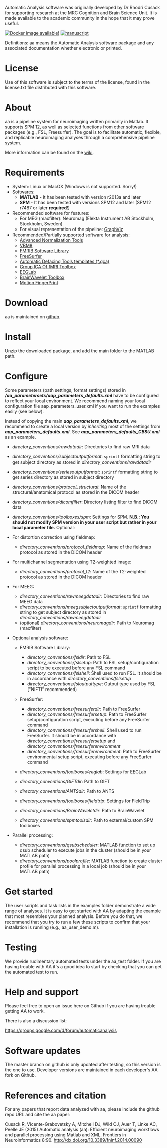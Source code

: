 Automatic Analysis software was originally developed by Dr Rhodri Cusack
for supporting research at the MRC Cognition and Brain Science Unit. It
is made available to the academic community in the hope that it may
prove useful.

[![Docker image available!](https://img.shields.io/badge/docker-bids%2Faa-brightgreen.svg?logo=docker&style=flat)](https://hub.docker.com/r/bids/aa/)
[![manuscript](https://img.shields.io/badge/doi-10.3389%2Ffninf.2014.00090-brightgreen.svg?style=flat)](http://doi.org/10.3389/fninf.2014.00090)

Definitions: aa means the Automatic Analysis software package and any
associated documentation whether electronic or printed.

# License

Use of this software is subject to the terms of the license, found in
the license.txt file distributed with this software.

# About

aa is a pipeline system for neuroimaging written primarily in Matlab. It
supports SPM 12, as well as selected functions from other software packages 
(e.g., FSL, Freesurfer). The goal is to facilitate automatic, flexible, and 
replicable neuroimaging analyses through a comprehensive pipeline system.

More information can be found on the [wiki](https://github.com/automaticanalysis/automaticanalysis/wiki).

# Requirements

 - System: Linux or MacOX (Windows is not supported. Sorry!)
 - Softwares: 
   - **MATLAB** - It has been tested with version r2013a and later
   - **SPM** - It has been tested with versions SPM12 and later (SPM12 r7487 or later **required**!)
 - Recommended software for features:
   - For MEG (maxfilter): Neuromag (Elekta Instrument AB Stockholm, Stockholm, Sweden)
   - For visual representation of the pipeline: [GraphViz](http://www.graphviz.org)
 - Recommended/Partially supported software for analysis:
   - [Advanced Normalization Tools](http://stnava.github.io/ANTs)
   - [VBM8](http://www.neuro.uni-jena.de/vbm)
   - [FMRIB Software Library](http://fsl.fmrib.ox.ac.uk/fsl/fslwiki)
   - [FreeSurfer](https://surfer.nmr.mgh.harvard.edu/fswiki)
   - [Automatic Defacing Tools templates (*.gca)](https://surfer.nmr.mgh.harvard.edu/fswiki/mri_deface)
   - [Group ICA Of fMRI Toolbox](http://mialab.mrn.org/software/gift/index.html)
   - [EEGLab](http://sccn.ucsd.edu/eeglab)
   - [BrainWavelet Toolbox](http://www.brainwavelet.org)
   - [Motion FingerPrint](https://www.medizin.uni-tuebingen.de/kinder/en/research/neuroimaging/software)
 
# Download

aa is maintained on [github](https://github.com/automaticanalysis/automaticanalysis/).

# Install

Unzip the downloaded package, and add the main folder to the MATLAB path.

# Configure

Some parameters (path settings, format settings) stored in **_<aarootdir>/aa_parametersets/aap_parameters_defaults.xml_** have to be configured to reflect your local environment. We recommend naming your local configuration file aap_parameters_user.xml if you want to run the examples easily (see below).
 
 Instead of copying the main **_aap_parameters_defaults.xml_**, we recommend to create a local version by *inheriting* most of the settings from **_aap_parameters_defaults.xml_**. See **_aap_parameters_defaults_CBSU.xml_** as an example.
 - *directory_conventions/rawdatadir*: Directories to find raw MRI data
 - *directory_conventions/subjectoutputformat*: `sprintf` formatting string to get subject directory as stored in *directory_conventions/rawdatadir*
 - *directory_conventions/seriesoutputformat*: `sprintf` formatting string to get series directory as stored in subject directory
 - *directory_conventions/protocol_structural*: Name of the structural/anatomical protocol as stored in the DICOM header
 - *directory_conventions/dicomfilter*: Directory listing filter to find DICOM data
 - *directory_conventions/toolboxes/spm*: Settings for SPM. **N.B.: You should not modify SPM version in your user script but rather in your local parameter file.**
Optional:
 - For distortion correction using fieldmap:
   - *directory_conventions/protocol_fieldmap*: Name of the fieldmap protocol as stored in the DICOM header

 - For multichannel segmentation using T2-weighted image:
   - *directory_conventions/protocol_t2*: Name of the T2-weighted protocol as stored in the DICOM header

 - For MEEG: 
   - *directory_conventions/rawmeegdatadir*: Directories to find raw MEEG data
   - *directory_conventions/meegsubjectoutputformat*: `sprintf` formatting string to get subject directory as stored in *directory_conventions/rawmeegdatadir*		
   - (optional) *directory_conventions/neuromagdir*: Path to Neuromag (maxfilter)

 - Optional analysis software:
   - FMRIB Software Library:
     - *directory_conventions/fsldir*: Path to FSL
     - *directory_conventions/fslsetup*: Path to FSL setup/configuration script to be executed before any FSL command
     - *directory_conventions/fslshell*: Shell used to run FSL. It should be in accordance with *directory_conventions/fslsetup*
     - *directory_conventions/fsloutputtype*: Output type used by FSL ("NIFTI" recommended)

   - FreeSurfer:
     - *directory_conventions/freesurferdir*: Path to FreeSurfer
     - *directory_conventions/freesurfersetup*: Path to FreeSurfer setup/configuration script, executing before any FreeSurfer command
     - *directory_conventions/freesurfershell*: Shell used to run FreeSurfer. It should be in accordance with *directory_conventions/freesurfersetup* and *directory_conventions/freesurferenvironment*
     - *directory_conventions/freesurferenvironment*: Path to FreeSurfer environmental setup script, executing before any FreeSurfer command
   
   - *directory_conventions/toolboxes/eeglab*: Settings for EEGLab
   - *directory_conventions/GIFTdir*: Path to GIFT
   - *directory_conventions/ANTSdir*: Path to ANTS
   - *directory_conventions/toolboxes/fieldtrip*: Settings for FieldTrip
   - *directory_conventions/BrainWaveletdir*: Path to BrainWavelet
   - *directory_conventions/spmtoolsdir*: Path to external/custom SPM toolboxes

 - Parallel processing: 
   - *directory_conventions/qsubscheduler*: MATLAB function to set up qsub scheduler to execute jobs in the cluster (should be in your MATLAB path)
   - *directory_conventions/poolprofile*: MATLAB function to create cluster profile for parallel processing in a local job (should be in your MATLAB path)

# Get started
The user scripts and task lists in the examples folder demonstrate a wide range of analyses. It is easy to get started with AA by adapting the example that most resembles your planned analysis. Before you do that, we recommend that you try to run a few these scripts to confirm that your installation is running (e.g., aa_user_demo.m).

# Testing
We provide rudimentary automated tests under the aa_test folder. If you are having trouble with AA it's a good idea to start by checking that you can get the automated test to run.



# Help and support

Please feel free to open an issue here on Github if you are having trouble getting AA to work.

There is also a discussion list:

https://groups.google.com/d/forum/automaticanalysis

# Software updates

The master branch on github is only updated after testing, so this version is the one to use. Developer versions are maintained in each developer's AA fork on Github.

# References and citation

For any papers that report data analyzed with aa, please include the
github repo URL and cite the aa paper:

Cusack R, Vicente-Grabovetsky A, Mitchell DJ, Wild CJ, Auer T, Linke AC,
Peelle JE (2015) Automatic analysis (aa): Efficient neuroimaging
workflows and parallel processing using Matlab and XML. Frontiers in
Neuroinformatics 8:90.
http://dx.doi.org/10.3389/fninf.2014.00090
